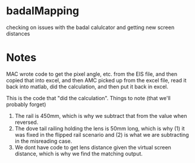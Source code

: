 # badalMapping
 checking on issues with the badal calulcator and getting new screen distances
 
 # Notes
 
 MAC wrote code to get the pixel angle, etc. from the EIS file, and then copied that into excel, and then AMC picked up from the excel file, read it back into matlab, did the calculation, and then put it back in excel.

This is the code that "did the calculation". Things to note (that we'll probably forget)

1. The rail is 450mm, which is why we subtract that from the value when reversed.
2. The dove tail railing holding the lens is 50mm long, which is why (1) it was fixed in the flipped rail scenario and (2) is what we are subtracting in the misreading case.
3. We dont have code to get lens distance given the virtual screen distance, which is why we find the matching output.
